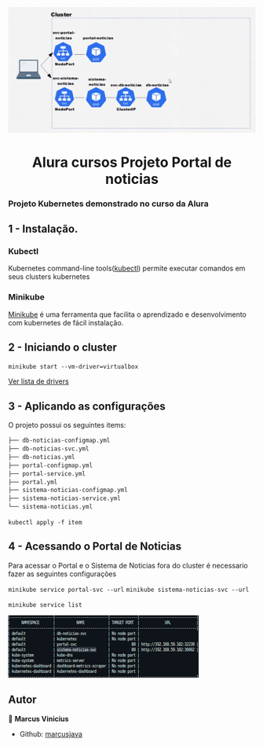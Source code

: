 <p>
  <img alt="Schema" src="./aluracursos.png" />
  
</p>

<h1 align="center">Alura cursos Projeto Portal de noticias </h1>

### Projeto Kubernetes demonstrado no curso da Alura

## 1 - Instalação.

### Kubectl

Kubernetes command-line tools(<a href="https://kubernetes.io/docs/tasks/tools/">kubectl</a>) permite executar comandos em seus clusters kubernetes

### Minikube

<a href='https://minikube.sigs.k8s.io/docs/start/' target="_blank">Minikube</a> é uma ferramenta que facilita o aprendizado e desenvolvimento com kubernetes de fácil instalação.

## 2 - Iniciando o cluster

`minikube start --vm-driver=virtualbox`

<a href="https://minikube.sigs.k8s.io/docs/drivers/" target="_blank">Ver lista de drivers</a>

## 3 - Aplicando as configurações

O projeto possui os seguintes items:

```markdown
├── db-noticias-configmap.yml
├── db-noticias-svc.yml
├── db-noticias.yml
├── portal-configmap.yml
├── portal-service.yml
├── portal.yml
├── sistema-noticias-configmap.yml
├── sistema-noticias-service.yml
└── sistema-noticias.yml
```

`kubectl apply -f item`

## 4 - Acessando o Portal de Noticias

Para acessar o Portal e o Sistema de Noticias fora do cluster é necessario fazer as seguintes configurações

`minikube service portal-svc --url`
`minikube sistema-noticias-svc --url`

`minikube service list`

<p>
  <img alt="Schema" src="./service_list.png" />
  
</p>

## Autor

👤 **Marcus Vinicius**

- Github: [marcusjava](https://github.com/marcusjava)
